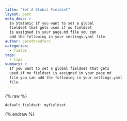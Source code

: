 ```yaml
---
title: "Set A Global Fieldset"
layout: post
meta_desc: >
  In Statamic If you want to set a global
  fieldset that gets used if no fieldset
  is assigned in your page.md file you can
  add the following in your settings.yaml file.
author: garethredfern
categories:
  - fields
tags:
  - tips
summary: >
  If you want to set a global fieldset that gets
  used if no fieldset is assigned in your page.md
  file you can add the following in your settings.yaml
  file.
---
```

{% raw %}
~~~.language-markup
default_fieldset: myfieldset
~~~
{% endraw %}
